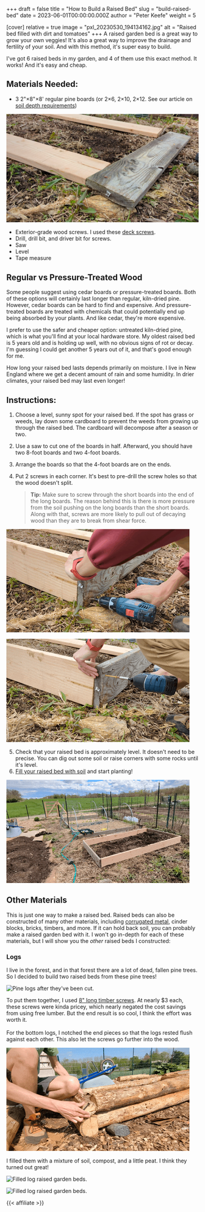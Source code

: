 +++
draft = false
title = "How to Build a Raised Bed"
slug = "build-raised-bed"
date = 2023-06-01T00:00:00.000Z
author = "Peter Keefe"
weight = 5

[cover]
relative = true
image = "pxl_20230530_194134162.jpg"
alt = "Raised bed filled with dirt and tomatoes"
+++
A raised garden bed is a great way to grow your own veggies! It's also a great way to improve the drainage and fertility of your soil. And with this method, it's super easy to build.

I've got 6 raised beds in my garden, and 4 of them use this exact method. It works! And it's easy and cheap.

## Materials Needed:

* 3 2"×8"×8' regular pine boards (or 2×6, 2×10, 2×12. See our article on [soil depth requirements](../soil-depth-requirements/))

![Three pine boards laying on the ground.](vlcsnap-2023-05-31-09h56m10s271.png "Regular, kiln-dried boards are great for building raised beds. Even old boards like the one in the photo.")

* Exterior-grade wood screws. I used these [deck screws](https://www.amazon.com/Deck-Plus-Screws-Exterior-48416/dp/B0100ICU22).
* Drill, drill bit, and driver bit for screws.
* Saw
* Level
* Tape measure

## Regular vs Pressure-Treated Wood

Some people suggest using cedar boards or pressure-treated boards. Both of these options will certainly last longer than regular, kiln-dried pine. However, cedar boards can be hard to find and expensive. And pressure-treated boards are treated with chemicals that could potentially end up being absorbed by your plants. And like cedar, they're more expensive. 

I prefer to use the safer and cheaper option: untreated kiln-dried pine, which is what you'll find at your local hardware store. My oldest raised bed is 5 years old and is holding up well, with no obvious signs of rot or decay. I'm guessing I could get another 5 years out of it, and that's good enough for me. 

How long your raised bed lasts depends primarily on moisture. I live in New England where we get a decent amount of rain and some humidity. In drier climates, your raised bed may last even longer!

## Instructions:

1. Choose a level, sunny spot for your raised bed. If the spot has grass or weeds, lay down some cardboard to prevent the weeds from growing up through the raised bed. The cardboard will decompose after a season or two.
2. Use a saw to cut one of the boards in half. Afterward, you should have two 8-foot boards and two 4-foot boards. 
3. Arrange the boards so that the 4-foot boards are on the ends. 
4. Put 2 screws in each corner. It's best to pre-drill the screw holes so that the wood doesn't split.

   > **Tip:** Make sure to screw through the short boards into the end of the long boards. The reason behind this is there is more pressure from the soil pushing on the long boards than the short boards. Along with that, screws are more likely to pull out of decaying wood than they are to break from shear force.

![Video of predrilling the wood.](drill-wood-shorter-no-dither.gif "Predrilling the holes for the screws.")

![Video of screwing the wood.](screw-wood-2.gif "Screwing together the boards.")

5. Check that your raised bed is approximately level. It doesn't need to be precise. You can dig out some soil or raise corners with some rocks until it's level.
6. [Fill your raised bed with soil](../soil-options-for-raised-bed-gardening/) and start planting!

![Filling the bed with soil.](filling-soil.gif "Fill the new bed with soil!")

## Other Materials

This is just one way to make a raised bed. Raised beds can also be constructed of many other materials, including [corrugated metal](https://www.amazon.com/VEGEGA-Zinc-Aluminum-Magnesium-Stainless-Planting-Vegetables/dp/B09WGLSLB7), cinder blocks, bricks, timbers, and more. If it can hold back soil, you can probably make a raised garden bed with it. I won't go in-depth for each of these materials, but I will show you the *other* raised beds I constructed:

### Logs

I live in the forest, and in that forest there are a lot of dead, fallen pine trees. So I decided to build two raised beds from these pine trees!

![Pine logs after they've been cut.](pxl_20230506_181318764.jpg "I spent the weekend being a lumberjack. Chainsaws are pretty fun, it turns out 😉.")

To put them together, I used [8" long timber screws](https://www.amazon.com/FastenMaster-TimberLok-Coat-Structural-Screws/dp/B07TNQ3MCY). At nearly $3 each, these screws were kinda pricey, which nearly negated the cost savings from using free lumber. But the end result is so cool, I think the effort was worth it.\
\
For the bottom logs, I notched the end pieces so that the logs rested flush against each other. This also let the screws go further into the wood.

![Screwing together the logs with timber screws.](log-screw.gif "Screwing together the logs with timber screws.")

I filled them with a mixture of soil, compost, and a little peat. I think they turned out great!

![Filled log raised garden beds.](PXL_20230531_183308882.jpg "The completed raised garden beds, made of pine logs 🪵")

![Filled log raised garden beds.](pxl_20230530_194204633.jpg "If you're curious about the arch, stay tuned for a future article!")

{{< affiliate >}}